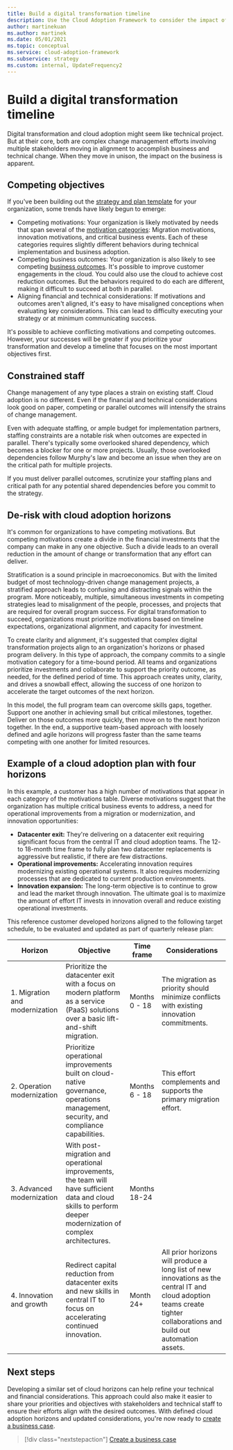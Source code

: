```yaml
---
title: Build a digital transformation timeline
description: Use the Cloud Adoption Framework to consider the impact of time on your digital transformation objectives.
author: martinekuan
ms.author: martinek
ms.date: 05/01/2021
ms.topic: conceptual
ms.service: cloud-adoption-framework
ms.subservice: strategy
ms.custom: internal, UpdateFrequency2
---
```


# Build a digital transformation timeline

Digital transformation and cloud adoption might seem like technical project. But at their core, both are complex change management efforts involving multiple stakeholders moving in alignment to accomplish business and technical change. When they move in unison, the impact on the business is apparent.

## Competing objectives

If you've been building out the [strategy and plan template](https://raw.githubusercontent.com/microsoft/CloudAdoptionFramework/master/plan/cloud-adoption-framework-strategy-and-plan-template.docx) for your organization, some trends have likely begun to emerge:

- Competing motivations: Your organization is likely motivated by needs that span several of the [motivation categories](./motivations.md): Migration motivations, innovation motivations, and critical business events. Each of these categories requires slightly different behaviors during technical implementation and business adoption.
- Competing business outcomes: Your organization is also likely to see competing [business outcomes](./business-outcomes/index.md). It's possible to improve customer engagements in the cloud. You could also use the cloud to achieve cost reduction outcomes. But the behaviors required to do each are different, making it difficult to succeed at both in parallel.
- Aligning financial and technical considerations: If motivations and outcomes aren't aligned, it's easy to have misaligned conceptions when evaluating key considerations. This can lead to difficulty executing your strategy or at minimum communicating success.

It's possible to achieve conflicting motivations and competing outcomes. However, your successes will be greater if you prioritize your transformation and develop a timeline that focuses on the most important objectives first.

## Constrained staff

Change management of any type places a strain on existing staff. Cloud adoption is no different. Even if the financial and technical considerations look good on paper, competing or parallel outcomes will intensify the strains of change management.

Even with adequate staffing, or ample budget for implementation partners, staffing constraints are a notable risk when outcomes are expected in parallel. There's typically some overlooked shared dependency, which becomes a blocker for one or more projects. Usually, those overlooked dependencies follow Murphy's law and become an issue when they are on the critical path for multiple projects.

If you must deliver parallel outcomes, scrutinize your staffing plans and critical path for any potential shared dependencies before you commit to the strategy.

## De-risk with cloud adoption horizons

It's common for organizations to have competing motivations. But competing motivations create a divide in the financial investments that the company can make in any one objective. Such a divide leads to an overall reduction in the amount of change or transformation that any effort can deliver.

Stratification is a sound principle in macroeconomics. But with the limited budget of most technology-driven change management projects, a stratified approach leads to confusing and distracting signals within the program. More noticeably, multiple, simultaneous investments in competing strategies lead to misalignment of the people, processes, and projects that are required for overall program success. For digital transformation to succeed, organizations must prioritize motivations based on timeline expectations, organizational alignment, and capacity for investment.

To create clarity and alignment, it's suggested that complex digital transformation projects align to an organization's horizons or phased program delivery. In this type of approach, the company commits to a single motivation category for a time-bound period. All teams and organizations prioritize investments and collaborate to support the priority outcome, as needed, for the defined period of time. This approach creates unity, clarity, and drives a snowball effect, allowing the success of one horizon to accelerate the target outcomes of the next horizon.

In this model, the full program team can overcome skills gaps, together. Support one another in achieving small but critical milestones, together. Deliver on those outcomes more quickly, then move on to the next horizon together. In the end, a supportive team-based approach with loosely defined and agile horizons will progress faster than the same teams competing with one another for limited resources.

## Example of a cloud adoption plan with four horizons

In this example, a customer has a high number of motivations that appear in each category of the motivations table. Diverse motivations suggest that the organization has multiple critical business events to address, a need for operational improvements from a migration or modernization, and innovation opportunities:

- **Datacenter exit:** They're delivering on a datacenter exit requiring significant focus from the central IT and cloud adoption teams. The 12- to 18-month time frame to fully plan two datacenter replacements is aggressive but realistic, if there are few distractions.
- **Operational improvements:** Accelerating innovation requires modernizing existing operational systems. It also requires modernizing processes that are dedicated to current production environments.
- **Innovation expansion:** The long-term objective is to continue to grow and lead the market through innovation. The ultimate goal is to maximize the amount of effort IT invests in innovation overall and reduce existing operational investments.

This reference customer developed horizons aligned to the following target schedule, to be evaluated and updated as part of quarterly release plan:

|Horizon  |Objective  |Time frame  |Considerations  |
|---------|---------|---------|---------|
|1. Migration and modernization|Prioritize the datacenter exit with a focus on modern platform as a service (PaaS) solutions over a basic lift-and-shift migration.|Months 0 - 18|The migration as priority should minimize conflicts with existing innovation commitments.|
|2. Operation modernization|Prioritize operational improvements built on cloud-native governance, operations management, security, and compliance capabilities.|Months 6 - 18|This effort complements and supports the primary migration effort.|
|3. Advanced modernization|With post-migration and operational improvements, the team will have sufficient data and cloud skills to perform deeper modernization of complex architectures.|Months 18-24|         |
|4. Innovation and growth|Redirect capital reduction from datacenter exits and new skills in central IT to focus on accelerating continued innovation.|Month 24+|All prior horizons will produce a long list of new innovations as the central IT and cloud adoption teams create tighter collaborations and build out automation assets.|

## Next steps

Developing a similar set of cloud horizons can help refine your technical and financial considerations. This approach could also make it easier to share your priorities and objectives with stakeholders and technical staff to ensure their efforts align with the desired outcomes.
With defined cloud adoption horizons and updated considerations, you're now ready to [create a business case](./cloud-migration-business-case.md).

> [!div class="nextstepaction"]
> [Create a business case](./cloud-migration-business-case.md)

